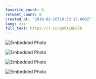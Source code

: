 ```yaml
---
favorite_count: 6
retweet_count: 0
created_at: "2019-02-16T16:33:15.000Z"
lang: zxx
full_text: https://t.co/gn8XL6NE7b
---
```


![Embedded Photo](https://twitter-media-coderbyheart.s3.eu-north-1.amazonaws.com/1096809742717079552-DzimlKBX0AEbHL_.jpg)

![Embedded Photo](https://twitter-media-coderbyheart.s3.eu-north-1.amazonaws.com/1096809742717079552-DzimmXiWwAUEPiP.jpg)

![Embedded Photo](https://twitter-media-coderbyheart.s3.eu-north-1.amazonaws.com/1096809742717079552-DzimnoaX4AAF1Mw.jpg)

![Embedded Photo](https://twitter-media-coderbyheart.s3.eu-north-1.amazonaws.com/1096809742717079552-Dzimo53XQAAWX2E.jpg)
